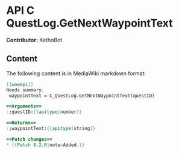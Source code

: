 # API C QuestLog.GetNextWaypointText

**Contributor:** KethoBot

## Content

The following content is in MediaWiki markdown format:

```mediawiki
{{wowapi}}
Needs summary.
 waypointText = C_QuestLog.GetNextWaypointText(questID)

==Arguments==
:;questID:{{apitype|number}}

==Returns==
:;waypointText:{{apitype|string}}

==Patch changes==
* {{Patch 8.2.0|note=Added.}}
```